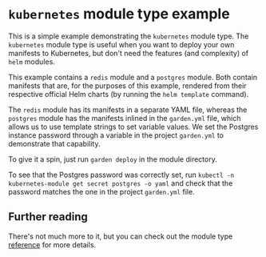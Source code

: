 # `kubernetes` module type example

This is a simple example demonstrating the `kubernetes` module type.
The `kubernetes` module type is useful when you want to deploy your own manifests to Kubernetes, but don't need the
features (and complexity) of `helm` modules.

This example contains a `redis` module and a `postgres` module. Both contain manifests that are, for the purposes of
this example, rendered from their respective official Helm charts (by running the `helm template` command).

The `redis` module has its manifests in a separate YAML file, whereas the `postgres` module has the manifests inlined
in the `garden.yml` file, which allows us to use template strings to set variable values.
We set the Postgres instance password through a variable in the project `garden.yml` to demonstrate that capability.

To give it a spin, just run `garden deploy` in the module directory.

To see that the Postgres password was correctly set, run `kubectl -n kubernetes-module get secret postgres -o yaml`
and check that the password matches the one in the project `garden.yml` file.

## Further reading

There's not much more to it, but you can check out the module type
[reference](https://docs.garden.io/module-types/kubernetes) for more details.
